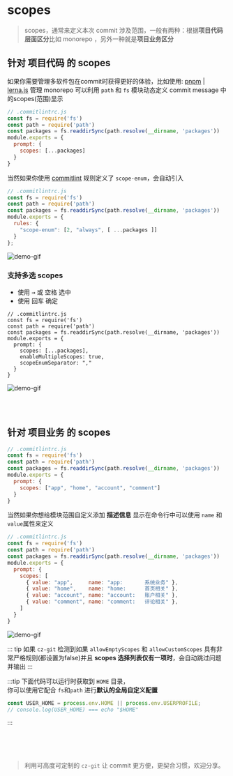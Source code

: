 # scopes

> scopes，通常来定义本次 commit 涉及范围，一般有两种：根据**项目代码层面区分**比如 monorepo ，另外一种就是**项目业务区分**

## 针对 项目代码 的 scopes

如果你需要管理多软件包在commit时获得更好的体验，比如使用: [pnpm](https://pnpm.io/) | [lerna.js](https://lerna.js.org/) 管理 monorepo 可以利用 `path` 和 `fs` 模块动态定义 commit message 中的scopes(范围)显示

```js
// .commitlintrc.js 
const fs = require('fs')
const path = require('path')
const packages = fs.readdirSync(path.resolve(__dirname, 'packages'))
module.exports = {
  prompt: { 
    scopes: [...packages] 
  }
}
```

当然如果你使用 [commitlint](https://github.com/conventional-changelog/commitlint) 规则定义了 `scope-enum`，会自动引入

```js
// .commitlintrc.js 
const fs = require('fs')
const path = require('path')
const packages = fs.readdirSync(path.resolve(__dirname, 'packages'))
module.exports = {
  rules: {
    "scope-enum": [2, "always", [ ...packages ]]
  }
};
```

![demo-gif](https://user-images.githubusercontent.com/40693636/156002738-af17087e-2d2b-4a80-a681-d63751282ec8.gif)

### 支持多选 scopes

- 使用 <kbd>→</kbd> 或 <kbd>空格</kbd> 选中
- 使用 <kbd>回车</kbd> 确定

```js{8,9}
// .commitlintrc.js 
const fs = require('fs')
const path = require('path')
const packages = fs.readdirSync(path.resolve(__dirname, 'packages'))
module.exports = {
  prompt: { 
    scopes: [...packages],
    enableMultipleScopes: true,
    scopeEnumSeparator: "," 
  }
}
```

![demo-gif](https://user-images.githubusercontent.com/40693636/167858696-398a19fd-932f-4453-832a-795edcb75ad7.gif)

<br>
<br>

## 针对 项目业务 的 scopes

```js
// .commitlintrc.js 
const fs = require('fs')
const path = require('path')
const packages = fs.readdirSync(path.resolve(__dirname, 'packages'))
module.exports = {
  prompt: {
    scopes: ["app", "home", "account", "comment"] 
  }
}
```

当然如果你想给模块范围自定义添加 **描述信息** 显示在命令行中可以使用 `name` 和 `value`属性来定义

```js
// .commitlintrc.js 
const fs = require('fs')
const path = require('path')
const packages = fs.readdirSync(path.resolve(__dirname, 'packages'))
module.exports = {
  prompt: {
    scopes: [
      { value: "app",     name: "app:       系统业务" },
      { value: "home",    name: "home:      首页相关" },
      { value: "account", name: "account:   账户相关" },
      { value: "comment", name: "comment:   评论相关" },
    ]
  }
}
```

![demo-gif](https://user-images.githubusercontent.com/40693636/156924173-56508d8a-ba7a-4001-99fe-16234ee0f911.gif)

::: tip
如果 `cz-git` 检测到如果 `allowEmptyScopes` 和 `allowCustomScopes` 具有非常严格规则(都设置为false)并且 **scopes 选择列表仅有一项时**，会自动跳过问题并输出
:::

:::tip
下面代码可以运行时获取到 `HOME` 目录，<br>你可以使用它配合 `fs`和`path` 进行**默认的全局自定义配置**

```js
const USER_HOME = process.env.HOME || process.env.USERPROFILE;
// console.log(USER_HOME) === echo "$HOME"
```

:::


<br>
<br>
<br>

> 利用可高度可定制的 `cz-git` 让 commit 更方便，更契合习惯，欢迎分享。
